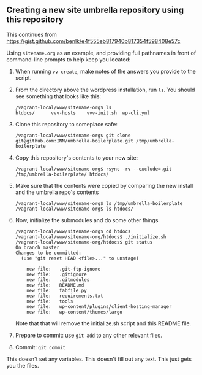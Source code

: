 ## Creating a new site umbrella repository using this repository

This continues from https://gist.github.com/benlk/e4f555eb817940b817354f598408e57c

Using `sitename.org` as an example, and providing full pathnames in front of command-line prompts to help keep you located:

1. When running `vv create`, make notes of the answers you provide to the script.
2. From the directory above the wordpress installation, run `ls`. You should see something that looks like this:

	```
	/vagrant-local/www/sitename-org$ ls
	htdocs/      vvv-hosts    vvv-init.sh  wp-cli.yml
	```
3. Clone this repository to someplace safe:

	```
	/vagrant-local/www/sitename-org$ git clone git@github.com:INN/umbrella-boilerplate.git /tmp/umbrella-boilerplate
	```
4. Copy this repository's contents to your new site:

	```
	/vagrant-local/www/sitename-org$ rsync -rv --exclude=.git /tmp/umbrella-boilerplate/ htdocs/
	```
5. Make sure that the contents were copied by comparing the new install and the umbrella repo's contents

	```
	/vagrant-local/www/sitename-org$ ls /tmp/umbrella-boilerplate
	/vagrant-local/www/sitename-org$ ls htdocs/
	```
6. Now, initialize the submodules and do some other things

	```
	/vagrant-local/www/sitename-org$ cd htdocs
	/vagrant-local/www/sitename-org/htdocs$ ./initialize.sh
	/vagrant-local/www/sitename-org/htdocs$ git status
	On branch master
	Changes to be committed:
	  (use "git reset HEAD <file>..." to unstage)

		new file:   .git-ftp-ignore
		new file:   .gitignore
		new file:   .gitmodules
		new file:   README.md
		new file:   fabfile.py
		new file:   requirements.txt
		new file:   tools
		new file:   wp-content/plugins/client-hosting-manager
		new file:   wp-content/themes/largo

	```

	Note that that will remove the initialize.sh script and this README file.

8. Prepare to commit: use `git add` to any other relevant files.

9. Commit: `git commit`


This doesn't set any variables. This doesn't fill out any text. This just gets you the files.
